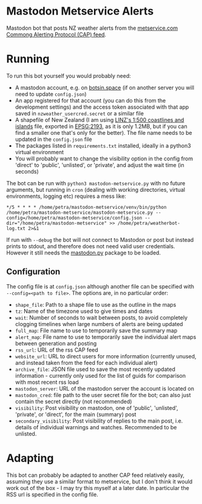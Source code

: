 # Mastodon Metservice Alerts

Mastodon bot that posts NZ weather alerts from the [metservice.com](https://metservice.com) [Commong Alerting Protocol (CAP) feed](https://www.metservice.com/about/common-alerting-protocol).

# Running

To run this bot yourself you would probably need:

* A mastodon account, e.g. on [botsin.space](https://botsin.space) (if on another server you will need to update `config.json`)
* An app registered for that account (you can do this from the development settings) and the access token associated with that app saved in `nzweather_usercred.secret` or a similar file
* A shapefile of New Zealand (I am using [LINZ's 1:500 coastlines and islands](https://data.linz.govt.nz/layer/51560-nz-coastlines-and-islands-polygons-topo-1500k/) file, exported in [EPSG:2193](https://epsg.io/2193), as it is only 1.2MB, but if you can find a smaller one that's only for the better). The file name needs to be updated in the `config.json` file
* The packages listed in `requirements.txt` installed, ideally in a python3 virtual environment
* You will probably want to change the visibility option in the config from 'direct' to 'public', 'unlisted', or 'private', and adjust the wait time (in seconds)

The bot can be run with `python3 mastodon-metservice.py` with no future arguments, but running in `cron` (dealing with working directories, virtual environments, logging etc) requires a mess like:

```cron
*/5 * * * * /home/petra/mastodon-metservice/venv/bin/python /home/petra/mastodon-metservice/mastodon-metservice.py --config=/home/petra/mastodon-metservice/config.json --dir="/home/petra/mastodon-metservice" >> /home/petra/weatherbot-log.txt 2>&1
```

If run with `--debug` the bot will not connect to Mastodon or post but instead prints to stdout, and therefore does not need valid user credentials. However it still needs the [mastodon.py](https://mastodonpy.readthedocs.io/en/stable/index.html) package to be loaded.

## Configuration

The config file is at `config.json` although another file can be specified with `--config=<path to file>`. The options are, in no particular order:

* `shape_file`: Path to a shape file to use as the outline in the maps
* `tz`: Name of the timezone used to give times and dates
* `wait`: Number of seconds to wait between posts, to avoid completely clogging timelines when large numbers of alerts are being updated
* `full_map`: File name to use to temporarily save the summary map
* `alert_map`: File name to use to temporarily save the individual alert maps between generation and posting
* `rss_url`: URL of the rss CAP feed 
* `website_url`: URL to direct users for more information (currently unused, and instead taken from the feed for each individual alert)
* `archive_file`: JSON file used to save the most recently updated information - currently only used for the list of guids for comparison with most recent rss load
* `mastodon_server`: URL of the mastodon server the account is located on
* `mastodon_cred`: file path to the user secret file for the bot; can also just contain the secret directly (not recommended)
* `visibility`: Post visibility on mastodon, one of 'public', 'unlisted', 'private', or 'direct', for the main (summary) post
* `secondary_visibility`: Post visibility of replies to the main post, i.e. details of individual warnings and watches. Recommended to be unlisted.

# Adapting

This bot can probably be adapted to another CAP feed relatively easily, assuming they use a similar format to metservice, but I don't think it would work out of the box - I may try this myself at a later date. In particular the RSS url is specified in the config file.

